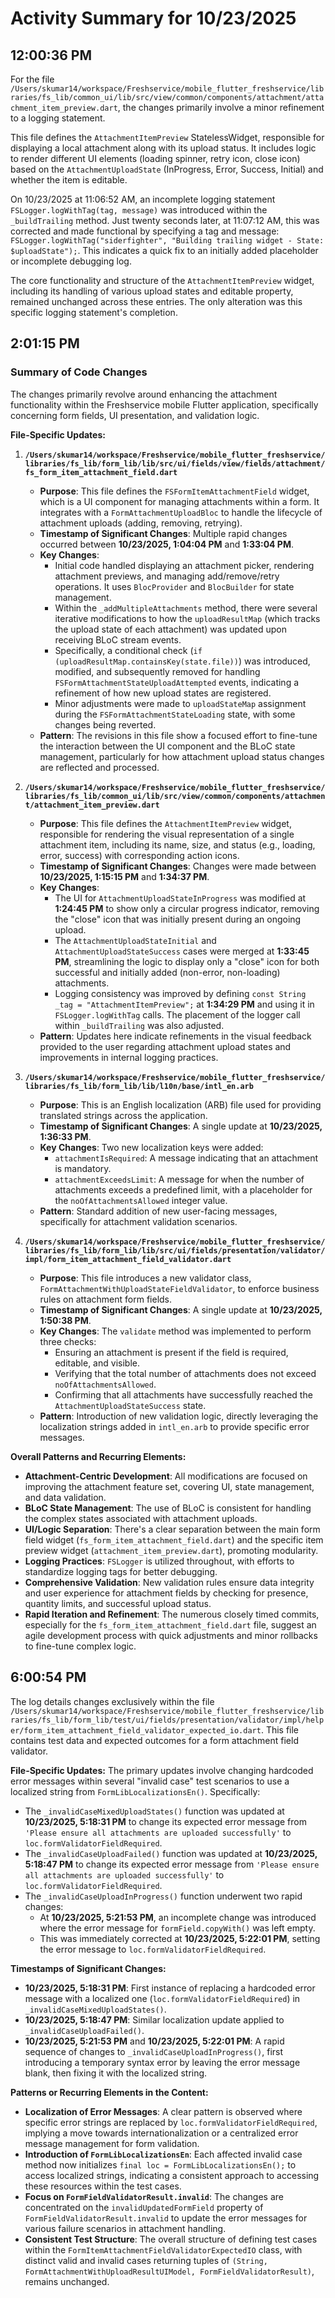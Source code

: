 # Activity Summary for 10/23/2025

## 12:00:36 PM
For the file `/Users/skumar14/workspace/Freshservice/mobile_flutter_freshservice/libraries/fs_lib/common_ui/lib/src/view/common/components/attachment/attachment_item_preview.dart`, the changes primarily involve a minor refinement to a logging statement.

This file defines the `AttachmentItemPreview` StatelessWidget, responsible for displaying a local attachment along with its upload status. It includes logic to render different UI elements (loading spinner, retry icon, close icon) based on the `AttachmentUploadState` (InProgress, Error, Success, Initial) and whether the item is editable.

On 10/23/2025 at 11:06:52 AM, an incomplete logging statement `FSLogger.logWithTag(tag, message)` was introduced within the `_buildTrailing` method. Just twenty seconds later, at 11:07:12 AM, this was corrected and made functional by specifying a tag and message: `FSLogger.logWithTag("siderfighter", "Building trailing widget - State: $uploadState");`. This indicates a quick fix to an initially added placeholder or incomplete debugging log.

The core functionality and structure of the `AttachmentItemPreview` widget, including its handling of various upload states and editable property, remained unchanged across these entries. The only alteration was this specific logging statement's completion.

## 2:01:15 PM
### Summary of Code Changes

The changes primarily revolve around enhancing the attachment functionality within the Freshservice mobile Flutter application, specifically concerning form fields, UI presentation, and validation logic.

**File-Specific Updates:**

1.  **`/Users/skumar14/workspace/Freshservice/mobile_flutter_freshservice/libraries/fs_lib/form_lib/lib/src/ui/fields/view/fields/attachment/fs_form_item_attachment_field.dart`**
    *   **Purpose**: This file defines the `FSFormItemAttachmentField` widget, which is a UI component for managing attachments within a form. It integrates with a `FormAttachmentUploadBloc` to handle the lifecycle of attachment uploads (adding, removing, retrying).
    *   **Timestamp of Significant Changes**: Multiple rapid changes occurred between **10/23/2025, 1:04:04 PM** and **1:33:04 PM**.
    *   **Key Changes**:
        *   Initial code handled displaying an attachment picker, rendering attachment previews, and managing add/remove/retry operations. It uses `BlocProvider` and `BlocBuilder` for state management.
        *   Within the `_addMultipleAttachments` method, there were several iterative modifications to how the `uploadResultMap` (which tracks the upload state of each attachment) was updated upon receiving BLoC stream events.
        *   Specifically, a conditional check (`if (uploadResultMap.containsKey(state.file))`) was introduced, modified, and subsequently removed for handling `FSFormAttachmentStateUploadAttempted` events, indicating a refinement of how new upload states are registered.
        *   Minor adjustments were made to `uploadStateMap` assignment during the `FSFormAttachmentStateLoading` state, with some changes being reverted.
    *   **Pattern**: The revisions in this file show a focused effort to fine-tune the interaction between the UI component and the BLoC state management, particularly for how attachment upload status changes are reflected and processed.

2.  **`/Users/skumar14/workspace/Freshservice/mobile_flutter_freshservice/libraries/fs_lib/common_ui/lib/src/view/common/components/attachment/attachment_item_preview.dart`**
    *   **Purpose**: This file defines the `AttachmentItemPreview` widget, responsible for rendering the visual representation of a single attachment item, including its name, size, and status (e.g., loading, error, success) with corresponding action icons.
    *   **Timestamp of Significant Changes**: Changes were made between **10/23/2025, 1:15:15 PM** and **1:34:37 PM**.
    *   **Key Changes**:
        *   The UI for `AttachmentUploadStateInProgress` was modified at **1:24:45 PM** to show only a circular progress indicator, removing the "close" icon that was initially present during an ongoing upload.
        *   The `AttachmentUploadStateInitial` and `AttachmentUploadStateSuccess` cases were merged at **1:33:45 PM**, streamlining the logic to display only a "close" icon for both successful and initially added (non-error, non-loading) attachments.
        *   Logging consistency was improved by defining `const String _tag = "AttachmentItemPreview";` at **1:34:29 PM** and using it in `FSLogger.logWithTag` calls. The placement of the logger call within `_buildTrailing` was also adjusted.
    *   **Pattern**: Updates here indicate refinements in the visual feedback provided to the user regarding attachment upload states and improvements in internal logging practices.

3.  **`/Users/skumar14/workspace/Freshservice/mobile_flutter_freshservice/libraries/fs_lib/form_lib/lib/l10n/base/intl_en.arb`**
    *   **Purpose**: This is an English localization (ARB) file used for providing translated strings across the application.
    *   **Timestamp of Significant Changes**: A single update at **10/23/2025, 1:36:33 PM**.
    *   **Key Changes**: Two new localization keys were added:
        *   `attachmentIsRequired`: A message indicating that an attachment is mandatory.
        *   `attachmentExceedsLimit`: A message for when the number of attachments exceeds a predefined limit, with a placeholder for the `noOfAttachmentsAllowed` integer value.
    *   **Pattern**: Standard addition of new user-facing messages, specifically for attachment validation scenarios.

4.  **`/Users/skumar14/workspace/Freshservice/mobile_flutter_freshservice/libraries/fs_lib/form_lib/lib/src/ui/fields/presentation/validator/impl/form_item_attachment_field_validator.dart`**
    *   **Purpose**: This file introduces a new validator class, `FormAttachmentWithUploadStateFieldValidator`, to enforce business rules on attachment form fields.
    *   **Timestamp of Significant Changes**: A single update at **10/23/2025, 1:50:38 PM**.
    *   **Key Changes**: The `validate` method was implemented to perform three checks:
        *   Ensuring an attachment is present if the field is required, editable, and visible.
        *   Verifying that the total number of attachments does not exceed `noOfAttachmentsAllowed`.
        *   Confirming that all attachments have successfully reached the `AttachmentUploadStateSuccess` state.
    *   **Pattern**: Introduction of new validation logic, directly leveraging the localization strings added in `intl_en.arb` to provide specific error messages.

**Overall Patterns and Recurring Elements:**

*   **Attachment-Centric Development**: All modifications are focused on improving the attachment feature set, covering UI, state management, and data validation.
*   **BLoC State Management**: The use of BLoC is consistent for handling the complex states associated with attachment uploads.
*   **UI/Logic Separation**: There's a clear separation between the main form field widget (`fs_form_item_attachment_field.dart`) and the specific item preview widget (`attachment_item_preview.dart`), promoting modularity.
*   **Logging Practices**: `FSLogger` is utilized throughout, with efforts to standardize logging tags for better debugging.
*   **Comprehensive Validation**: New validation rules ensure data integrity and user experience for attachment fields by checking for presence, quantity limits, and successful upload status.
*   **Rapid Iteration and Refinement**: The numerous closely timed commits, especially for the `fs_form_item_attachment_field.dart` file, suggest an agile development process with quick adjustments and minor rollbacks to fine-tune complex logic.

## 6:00:54 PM
The log details changes exclusively within the file `/Users/skumar14/workspace/Freshservice/mobile_flutter_freshservice/libraries/fs_lib/form_lib/test/ui/fields/presentation/validator/impl/helper/form_item_attachment_field_validator_expected_io.dart`. This file contains test data and expected outcomes for a form attachment field validator.

**File-Specific Updates:**
The primary updates involve changing hardcoded error messages within several "invalid case" test scenarios to use a localized string from `FormLibLocalizationsEn()`. Specifically:
*   The `_invalidCaseMixedUploadStates()` function was updated at **10/23/2025, 5:18:31 PM** to change its expected error message from `'Please ensure all attachments are uploaded successfully'` to `loc.formValidatorFieldRequired`.
*   The `_invalidCaseUploadFailed()` function was updated at **10/23/2025, 5:18:47 PM** to change its expected error message from `'Please ensure all attachments are uploaded successfully'` to `loc.formValidatorFieldRequired`.
*   The `_invalidCaseUploadInProgress()` function underwent two rapid changes:
    *   At **10/23/2025, 5:21:53 PM**, an incomplete change was introduced where the error message for `formField.copyWith()` was left empty.
    *   This was immediately corrected at **10/23/2025, 5:22:01 PM**, setting the error message to `loc.formValidatorFieldRequired`.

**Timestamps of Significant Changes:**
*   **10/23/2025, 5:18:31 PM**: First instance of replacing a hardcoded error message with a localized one (`loc.formValidatorFieldRequired`) in `_invalidCaseMixedUploadStates()`.
*   **10/23/2025, 5:18:47 PM**: Similar localization update applied to `_invalidCaseUploadFailed()`.
*   **10/23/2025, 5:21:53 PM** and **10/23/2025, 5:22:01 PM**: A rapid sequence of changes to `_invalidCaseUploadInProgress()`, first introducing a temporary syntax error by leaving the error message blank, then fixing it with the localized string.

**Patterns or Recurring Elements in the Content:**
*   **Localization of Error Messages**: A clear pattern is observed where specific error strings are replaced by `loc.formValidatorFieldRequired`, implying a move towards internationalization or a centralized error message management for form validation.
*   **Introduction of `FormLibLocalizationsEn`**: Each affected invalid case method now initializes `final loc = FormLibLocalizationsEn();` to access localized strings, indicating a consistent approach to accessing these resources within the test cases.
*   **Focus on `FormFieldValidatorResult.invalid`**: The changes are concentrated on the `invalidUpdatedFormField` property of `FormFieldValidatorResult.invalid` to update the error messages for various failure scenarios in attachment handling.
*   **Consistent Test Structure**: The overall structure of defining test cases within the `FormItemAttachmentFieldValidatorExpectedIO` class, with distinct valid and invalid cases returning tuples of `(String, FormAttachmentWithUploadResultUIModel, FormFieldValidatorResult)`, remains unchanged.